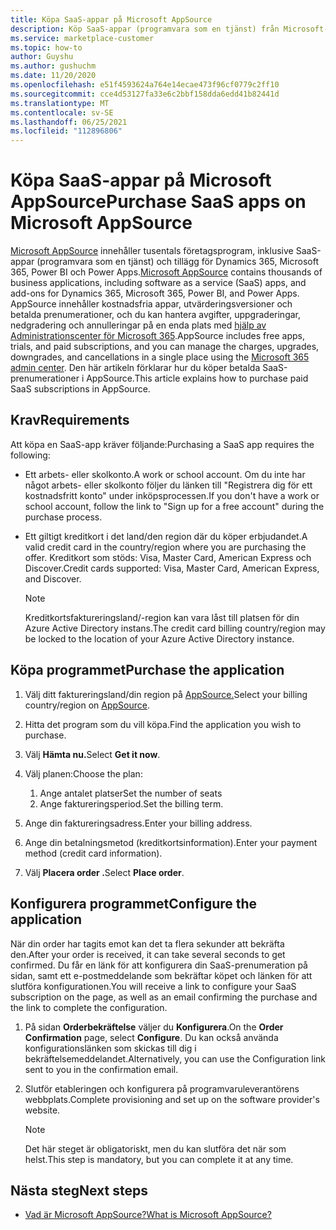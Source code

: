```yaml
---
title: Köpa SaaS-appar på Microsoft AppSource
description: Köp SaaS-appar (programvara som en tjänst) från Microsoft-partner på Microsoft AppSource.
ms.service: marketplace-customer
ms.topic: how-to
author: Guyshu
ms.author: gushuchm
ms.date: 11/20/2020
ms.openlocfilehash: e51f4593624a764e14ecae473f96cf0779c2ff10
ms.sourcegitcommit: cce4d53127fa33e6c2bbf158dda6edd41b82441d
ms.translationtype: MT
ms.contentlocale: sv-SE
ms.lasthandoff: 06/25/2021
ms.locfileid: "112896806"
---
```

# <a name="purchase-saas-apps-on-microsoft-appsource"></a><span data-ttu-id="76aa3-103">Köpa SaaS-appar på Microsoft AppSource</span><span class="sxs-lookup"><span data-stu-id="76aa3-103">Purchase SaaS apps on Microsoft AppSource</span></span>

<span data-ttu-id="76aa3-104">[Microsoft AppSource](https://appsource.microsoft.com/) innehåller tusentals företagsprogram, inklusive SaaS-appar (programvara som en tjänst) och tillägg för Dynamics 365, Microsoft 365, Power BI och Power Apps.</span><span class="sxs-lookup"><span data-stu-id="76aa3-104">[Microsoft AppSource](https://appsource.microsoft.com/) contains thousands of business applications, including software as a service (SaaS) apps, and add-ons for Dynamics 365, Microsoft 365, Power BI, and Power Apps.</span></span> <span data-ttu-id="76aa3-105">AppSource innehåller kostnadsfria appar, utvärderingsversioner och betalda prenumerationer, och du kan hantera avgifter, uppgraderingar, nedgradering och annulleringar på en enda plats med [hjälp av Administrationscenter för Microsoft 365](/microsoft-365/admin/admin-overview/about-the-admin-center).</span><span class="sxs-lookup"><span data-stu-id="76aa3-105">AppSource includes free apps, trials, and paid subscriptions, and you can manage the charges, upgrades, downgrades, and cancellations in a single place using the [Microsoft 365 admin center](/microsoft-365/admin/admin-overview/about-the-admin-center).</span></span> <span data-ttu-id="76aa3-106">Den här artikeln förklarar hur du köper betalda SaaS-prenumerationer i AppSource.</span><span class="sxs-lookup"><span data-stu-id="76aa3-106">This article explains how to purchase paid SaaS subscriptions in AppSource.</span></span>

## <a name="requirements"></a><span data-ttu-id="76aa3-107">Krav</span><span class="sxs-lookup"><span data-stu-id="76aa3-107">Requirements</span></span>

<span data-ttu-id="76aa3-108">Att köpa en SaaS-app kräver följande:</span><span class="sxs-lookup"><span data-stu-id="76aa3-108">Purchasing a SaaS app requires the following:</span></span>

- <span data-ttu-id="76aa3-109">Ett arbets- eller skolkonto.</span><span class="sxs-lookup"><span data-stu-id="76aa3-109">A work or school account.</span></span> <span data-ttu-id="76aa3-110">Om du inte har något arbets- eller skolkonto följer du länken till "Registrera dig för ett kostnadsfritt konto" under inköpsprocessen.</span><span class="sxs-lookup"><span data-stu-id="76aa3-110">If you don't have a work or school account, follow the link to "Sign up for a free account" during the purchase process.</span></span>

- <span data-ttu-id="76aa3-111">Ett giltigt kreditkort i det land/den region där du köper erbjudandet.</span><span class="sxs-lookup"><span data-stu-id="76aa3-111">A valid credit card in the country/region where you are purchasing the offer.</span></span> <span data-ttu-id="76aa3-112">Kreditkort som stöds: Visa, Master Card, American Express och Discover.</span><span class="sxs-lookup"><span data-stu-id="76aa3-112">Credit cards supported: Visa, Master Card, American Express, and Discover.</span></span>

    > [!Note]
    > <span data-ttu-id="76aa3-113">Kreditkortsfaktureringsland/-region kan vara låst till platsen för din Azure Active Directory instans.</span><span class="sxs-lookup"><span data-stu-id="76aa3-113">The credit card billing country/region may be locked to the location of your Azure Active Directory instance.</span></span>

## <a name="purchase-the-application"></a><span data-ttu-id="76aa3-114">Köpa programmet</span><span class="sxs-lookup"><span data-stu-id="76aa3-114">Purchase the application</span></span>

1. <span data-ttu-id="76aa3-115">Välj ditt faktureringsland/din region på [AppSource.](https://appsource.microsoft.com/)</span><span class="sxs-lookup"><span data-stu-id="76aa3-115">Select your billing country/region on [AppSource](https://appsource.microsoft.com/).</span></span>
1. <span data-ttu-id="76aa3-116">Hitta det program som du vill köpa.</span><span class="sxs-lookup"><span data-stu-id="76aa3-116">Find the application you wish to purchase.</span></span>
1. <span data-ttu-id="76aa3-117">Välj **Hämta nu.**</span><span class="sxs-lookup"><span data-stu-id="76aa3-117">Select **Get it now**.</span></span>
1. <span data-ttu-id="76aa3-118">Välj planen:</span><span class="sxs-lookup"><span data-stu-id="76aa3-118">Choose the plan:</span></span>

    1. <span data-ttu-id="76aa3-119">Ange antalet platser</span><span class="sxs-lookup"><span data-stu-id="76aa3-119">Set the number of seats</span></span>
    1. <span data-ttu-id="76aa3-120">Ange faktureringsperiod.</span><span class="sxs-lookup"><span data-stu-id="76aa3-120">Set the billing term.</span></span>

1. <span data-ttu-id="76aa3-121">Ange din faktureringsadress.</span><span class="sxs-lookup"><span data-stu-id="76aa3-121">Enter your billing address.</span></span>
1. <span data-ttu-id="76aa3-122">Ange din betalningsmetod (kreditkortsinformation).</span><span class="sxs-lookup"><span data-stu-id="76aa3-122">Enter your payment method (credit card information).</span></span>
1. <span data-ttu-id="76aa3-123">Välj **Placera order .**</span><span class="sxs-lookup"><span data-stu-id="76aa3-123">Select **Place order**.</span></span>

## <a name="configure-the-application"></a><span data-ttu-id="76aa3-124">Konfigurera programmet</span><span class="sxs-lookup"><span data-stu-id="76aa3-124">Configure the application</span></span>

<span data-ttu-id="76aa3-125">När din order har tagits emot kan det ta flera sekunder att bekräfta den.</span><span class="sxs-lookup"><span data-stu-id="76aa3-125">After your order is received, it can take several seconds to get confirmed.</span></span> <span data-ttu-id="76aa3-126">Du får en länk för att konfigurera din SaaS-prenumeration på sidan, samt ett e-postmeddelande som bekräftar köpet och länken för att slutföra konfigurationen.</span><span class="sxs-lookup"><span data-stu-id="76aa3-126">You will receive a link to configure your SaaS subscription on the page, as well as an email confirming the purchase and the link to complete the configuration.</span></span>

1. <span data-ttu-id="76aa3-127">På sidan **Orderbekräftelse** väljer du **Konfigurera**.</span><span class="sxs-lookup"><span data-stu-id="76aa3-127">On the **Order Confirmation** page, select **Configure**.</span></span> <span data-ttu-id="76aa3-128">Du kan också använda konfigurationslänken som skickas till dig i bekräftelsemeddelandet.</span><span class="sxs-lookup"><span data-stu-id="76aa3-128">Alternatively, you can use the Configuration link sent to you in the confirmation email.</span></span>
1. <span data-ttu-id="76aa3-129">Slutför etableringen och konfigurera på programvaruleverantörens webbplats.</span><span class="sxs-lookup"><span data-stu-id="76aa3-129">Complete provisioning and set up on the software provider's website.</span></span>

    > [!Note]
    > <span data-ttu-id="76aa3-130">Det här steget är obligatoriskt, men du kan slutföra det när som helst.</span><span class="sxs-lookup"><span data-stu-id="76aa3-130">This step is mandatory, but you can complete it at any time.</span></span>

## <a name="next-steps"></a><span data-ttu-id="76aa3-131">Nästa steg</span><span class="sxs-lookup"><span data-stu-id="76aa3-131">Next steps</span></span>

- [<span data-ttu-id="76aa3-132">Vad är Microsoft AppSource?</span><span class="sxs-lookup"><span data-stu-id="76aa3-132">What is Microsoft AppSource?</span></span>](appsource-overview.md)
